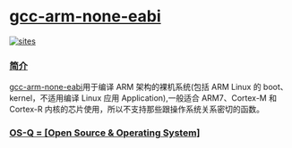 ﻿# [gcc-arm-none-eabi](https://github.com/OS-Q/C10)

[![sites](http://182.61.61.133/link/resources/OSQ.png)](http://www.OS-Q.com)
### [简介](https://github.com/OS-Q/C10/wiki)

[gcc-arm-none-eabi](https://launchpad.net/gcc-arm-embedded)用于编译 ARM 架构的裸机系统(包括 ARM Linux 的 boot、kernel，不适用编译 Linux 应用 Application),一般适合 ARM7、Cortex-M 和 Cortex-R 内核的芯片使用，所以不支持那些跟操作系统关系密切的函数。

### [OS-Q = [Open Source & Operating System]](http://www.OS-Q.com)
